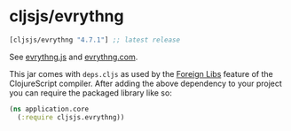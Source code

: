# cljsjs/evrythng

[](dependency)
```clojure
[cljsjs/evrythng "4.7.1"] ;; latest release
```
[](/dependency)

See [evrythng.js](https://github.com/evrythng/evrythng.js/) and [evrythng.com](https://evrythng.com/).

This jar comes with `deps.cljs` as used by the [Foreign Libs][flibs] feature
of the ClojureScript compiler. After adding the above dependency to your project
you can require the packaged library like so:

```clojure
(ns application.core
  (:require cljsjs.evrythng))
```

[flibs]: https://github.com/clojure/clojurescript/wiki/Packaging-Foreign-Dependencies
